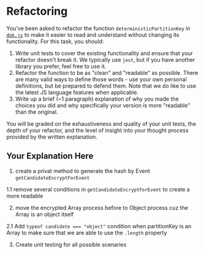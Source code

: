 # Refactoring

You've been asked to refactor the function `deterministicPartitionKey` in [`dpk.js`](dpk.js) to make it easier to read and understand without changing its functionality. For this task, you should:

1. Write unit tests to cover the existing functionality and ensure that your refactor doesn't break it. We typically use `jest`, but if you have another library you prefer, feel free to use it.
2. Refactor the function to be as "clean" and "readable" as possible. There are many valid ways to define those words - use your own personal definitions, but be prepared to defend them. Note that we do like to use the latest JS language features when applicable.
3. Write up a brief (~1 paragraph) explanation of why you made the choices you did and why specifically your version is more "readable" than the original.

You will be graded on the exhaustiveness and quality of your unit tests, the depth of your refactor, and the level of insight into your thought process provided by the written explanation.

## Your Explanation Here

1. create a privat method to generate the hash by Event `getCandidateEncryptForEvent`

1.1 remove several conditions in `getCandidateEncryptForEvent` to create a more readable

2. move the encrypted Array process before to Object process cuz the Array is an object itself

2.1 Add `typeof candidate === "object"` condition when partitionKey is an Array to make sure that we are able to use the `.length` property

3. Create unit testing for all possible scenaries
